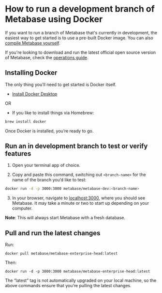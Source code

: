# How to run a development branch of Metabase using Docker

If you want to run a branch of Metabase that's currently in development, the easiest way to get started is to use a pre-built Docker image. You can also [compile Metabase yourself](build.md).

If you're looking to download and run the latest official open source version of Metabase, check the [operations guide](/docs/operations-guide/installing-metabase.md). 

## Installing Docker

The only thing you’ll need to get started is Docker itself.

- [Install Docker Desktop](https://www.docker.com/products/docker-desktop)

OR

- If you like to install things via Homebrew:

```bash
brew install docker
```
Once Docker is installed, you’re ready to go.

## Run an in development branch to test or verify features

1. Open your terminal app of choice.

2. Copy and paste this command, switching out `<branch-name>` for the name of the branch you’d like to test:

```bash
docker run -d -p 3000:3000 metabase/metabase-dev:<branch-name>
```

3. In your browser, navigate to [localhost:3000](http://localhost:3000), where you should see Metabase. It may take a minute or two to start up depending on your computer.

**Note**: This will always start Metabase with a fresh database.

## Pull and run the latest changes

Run:

```
docker pull metabase/metabase-enterprise-head:latest
```

Then:

```
docker run -d -p 3000:3000 metabase/metabase-enterprise-head:latest
```

The “latest” tag is not automatically upgraded on your local machine, so the above commands ensure that you’re pulling the latest changes.